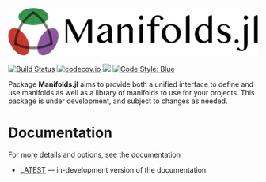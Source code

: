 <div align="center">
    <img src="https://github.com/JuliaManifolds/Manifolds.jl/blob/master/docs/src/assets/logo-text-readme.png" alt="Manifolds.jl" width="526">
</div>

[![Build Status](https://travis-ci.org/JuliaManifolds/Manifolds.jl.svg?branch=master)](https://travis-ci.org/JuliaManifolds/Manifolds.jl/) [![codecov.io](http://codecov.io/github/JuliaManifolds/Manifolds.jl/coverage.svg?branch=master)](https://codecov.io/gh/JuliaManifolds/Manifolds.jl/)
[![](https://img.shields.io/badge/docs-dev-blue.svg)](https://julianlsolvers.github.io/Manifolds.jl/latest/)
[![Code Style: Blue](https://img.shields.io/badge/code%20style-blue-4495d1.svg)](https://github.com/invenia/BlueStyle)

Package __Manifolds.jl__ aims to provide both a unified interface to define and
use manifolds as well as a library of manifolds to use for your projects.
This package is under development, and subject to changes as needed.


# Documentation
For more details and options, see the documentation
- [LATEST][docs-latest-url] — in-development version of the documentation.



[docs-latest-img]: https://img.shields.io/badge/docs-latest-blue.svg
[docs-latest-url]: https://julianlsolvers.github.io/Manifolds.jl/latest
